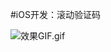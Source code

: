#iOS开发：滚动验证码

![效果GIF.gif](https://upload-images.jianshu.io/upload_images/1840399-c1fc6b8216163736.gif?imageMogr2/auto-orient/strip)
